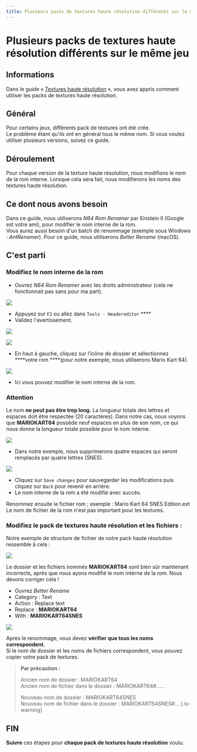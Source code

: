 ```yaml
---
title: Plusieurs packs de textures haute résolution différents sur le même jeu
---
```


# Plusieurs packs de textures haute résolution différents sur le même jeu

## Informations <a id="information"></a>

Dans le guide « [Textures haute résolution](/v/francais/tutoriels/jeux/consoles/nintendo-64/textures-haute-resolution) »_,_ vous avez appris comment utiliser les packs de textures haute résolution.

## Général <a id="general"></a>

Pour certains jeux, différents pack de textures ont été crée.  
Le problème étant qu'ils ont en général tous le même nom. Si vous voulez utiliser plusieurs versions, suivez ce guide.

## Déroulement <a id="deroulement"></a>

Pour chaque version de la texture haute résolution, nous modifions le nom de la rom interne. Lorsque cela sera fait, nous modifierons les noms des textures haute résolution.

## Ce dont nous avons besoin

Dans ce guide, nous utiliserons _N64 Rom Renamer_ par Einstein II \(Google est votre ami\), pour modifier le nom interne de la rom.  
Vous aurez aussi besoin d'un batch de renommage \(exemple sous Windows : _AntRenamer_\). Pour ce guide, nous utiliserons _Better Rename_ \(macOS\).

## C'est parti <a id="cest-parti"></a>

### Modifiez le nom interne de la rom

* Ouvrez _N64 Rom Renamer_ avec les droits administrateur \(cela ne fonctionnait pas sans pour ma part\).

![](https://cloud.githubusercontent.com/assets/21189571/24708781/34a419e8-1a18-11e7-8751-c46bc0f495d0.png)

* Appuyez sur `F2` ou allez dans `Tools - Headereditor`  ****
* Validez l'avertissement.

![](https://cloud.githubusercontent.com/assets/21189571/24708944/ae3da576-1a18-11e7-9f43-0db16524c2f4.png)

![](https://gblobscdn.gitbook.com/assets%2F-LdKTX4ollh_G72-pO8z%2F-LlEX5DYb-17IklPbtZ-%2F-LlEX8rcviyjOMTdk5Sy%2Fimage.png?alt=media&token=33b8d97c-fb70-4182-87bf-28e5cf37e3a0)

* En haut à gauche, cliquez sur l’icône de dossier et sélectionnez ****votre rom  ****\(pour notre exemple, nous utiliserons Mario Kart 64\).

![](https://cloud.githubusercontent.com/assets/21189571/24709113/2c9691d0-1a19-11e7-8704-d9217ebf926a.png)

* Ici vous pouvez modifier le nom interne de la rom.



### **Attention**

Le nom **ne peut pas être trop long.** La longueur totale des lettres et espaces doit être respectée \(20 caractères\). Dans notre cas, nous voyons que **MARIOKART64** possède neuf espaces en plus de son nom, ce qui nous donne la longueur totale possible pour le nom interne.

![](https://cloud.githubusercontent.com/assets/21189571/24709501/667ddcb8-1a1a-11e7-927f-e7b5276d766d.png)

* Dans notre exemple, nous supprimerons quatre espaces qui seront remplacés par quatre lettres \(SNES\).

![](https://cloud.githubusercontent.com/assets/21189571/24709636/d69617ae-1a1a-11e7-9ec6-5d9d43e1983b.png)

* Cliquez sur `Save changes` pour sauvegarder les modifications puis cliquez sur `Back` pour revenir en arrière.
* Le nom interne de la rom a été modifié avec succès.

Renommez ensuite le fichier rom ; exemple : Mario Kart 64 SNES Edition.ext Le nom de fichier de la rom n'est pas important pour les textures.

### Modifiez le pack de textures haute résolution et les fichiers :

Notre exemple de structure de fichier de notre pack haute résolution ressemble à cela :

![](https://cloud.githubusercontent.com/assets/21189571/24709885/a5b8cdba-1a1b-11e7-9623-d0ee243b5af3.png)

Le dossier et les fichiers nommés **MARIOKART64** sont bien sûr maintenant incorrects, après que nous ayons modifié le nom interne de la rom. Nous devons corriger cela !

* Ouvrez _Better Rename_
* Category : Text
* Action : Replace text
* Replace : **MARIOKART64**
* With : **MARIOKART64SNES**

![](https://cloud.githubusercontent.com/assets/21189571/24710019/1caa6e4c-1a1c-11e7-82da-1b7ddfa3d05d.png)

Après le renommage, vous devez **vérifier que tous les noms correspondent.**  
Si le nom de dossier et les noms de fichiers correspondent, vous pouvez copier votre pack de textures.


>**Par précaution :**
>
>Ancien nom de dossier : MARIOKART64  
>Ancien nom de fichier dans le dossier : MARIOKART64\#......
>
>Nouveau nom de dossier : MARIOKART64SNES  
>Nouveau nom de fichier dans le dossier : MARIOKART64SNES\#...
{.is-warning}

## FIN

**Suivre** ces étapes pour **chaque pack de textures haute résolution** voulu.

